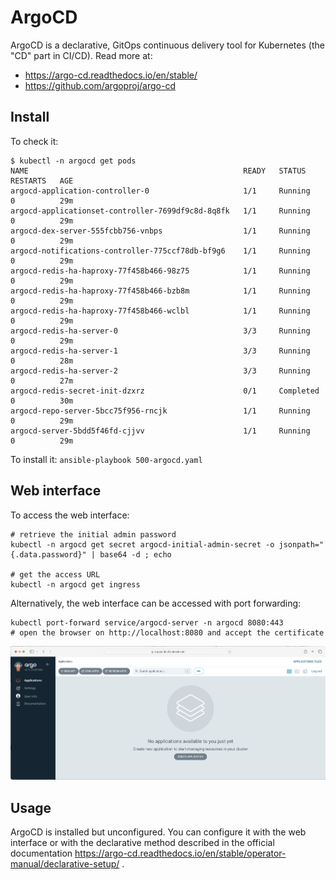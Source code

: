 # ArgoCD

ArgoCD is a declarative, GitOps continuous delivery tool for Kubernetes (the "CD" part in CI/CD). 
Read more at:

- https://argo-cd.readthedocs.io/en/stable/
- https://github.com/argoproj/argo-cd

## Install

To check it: 

```
$ kubectl -n argocd get pods
NAME                                                READY   STATUS      RESTARTS   AGE
argocd-application-controller-0                     1/1     Running     0          29m
argocd-applicationset-controller-7699df9c8d-8q8fk   1/1     Running     0          29m
argocd-dex-server-555fcbb756-vnbps                  1/1     Running     0          29m
argocd-notifications-controller-775ccf78db-bf9g6    1/1     Running     0          29m
argocd-redis-ha-haproxy-77f458b466-98z75            1/1     Running     0          29m
argocd-redis-ha-haproxy-77f458b466-bzb8m            1/1     Running     0          29m
argocd-redis-ha-haproxy-77f458b466-wclbl            1/1     Running     0          29m
argocd-redis-ha-server-0                            3/3     Running     0          29m
argocd-redis-ha-server-1                            3/3     Running     0          28m
argocd-redis-ha-server-2                            3/3     Running     0          27m
argocd-redis-secret-init-dzxrz                      0/1     Completed   0          30m
argocd-repo-server-5bcc75f956-rncjk                 1/1     Running     0          29m
argocd-server-5bdd5f46fd-cjjvv                      1/1     Running     0          29m
```

To install it: `ansible-playbook 500-argocd.yaml`

## Web interface
To access the web interface:

```
# retrieve the initial admin password
kubectl -n argocd get secret argocd-initial-admin-secret -o jsonpath="{.data.password}" | base64 -d ; echo

# get the access URL
kubectl -n argocd get ingress
```

Alternatively, the web interface can be accessed with port forwarding:

```
kubectl port-forward service/argocd-server -n argocd 8080:443
# open the browser on http://localhost:8080 and accept the certificate
```

![](argocd.png "")

## Usage

ArgoCD is installed but unconfigured. You can configure it with the web interface or with the declarative method described in the official documentation https://argo-cd.readthedocs.io/en/stable/operator-manual/declarative-setup/ .


